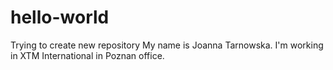 # hello-world
Trying to create new repository
My name is Joanna Tarnowska. I'm working in XTM International in Poznan office.
